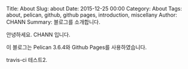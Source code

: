 Title: About
Slug: about
Date: 2015-12-25 00:00
Category: About
Tags: about, pelican, github, github pages, introduction, miscellany
Author: CHANN
Summary: 블로그를 소개합니다.

안녕하세요. CHANN 입니다.

이 블로그는 Pelican 3.6.4와 Github Pages를 사용하였습니다.

travis-ci 테스트2.
